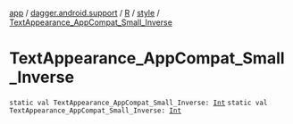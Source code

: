 [app](../../../index.md) / [dagger.android.support](../../index.md) / [R](../index.md) / [style](index.md) / [TextAppearance_AppCompat_Small_Inverse](./-text-appearance_-app-compat_-small_-inverse.md)

# TextAppearance_AppCompat_Small_Inverse

`static val TextAppearance_AppCompat_Small_Inverse: `[`Int`](https://kotlinlang.org/api/latest/jvm/stdlib/kotlin/-int/index.html)
`static val TextAppearance_AppCompat_Small_Inverse: `[`Int`](https://kotlinlang.org/api/latest/jvm/stdlib/kotlin/-int/index.html)